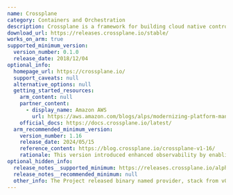 ```yaml
---
name: Crossplane
category: Containers and Orchestration
description: Crossplane is a framework for building cloud native control planes without needing to write code.
download_url: https://releases.crossplane.io/stable/
works_on_arm: true
supported_minimum_version:
  version_number: 0.1.0
  release_date: 2018/12/04
optional_info:
  homepage_url: https://crossplane.io/
  support_caveats: null
  alternative_options: null
  getting_started_resources:
    arm_content: null
    partner_content:
      - display_name: Amazon AWS
        url: https://aws.amazon.com/blogs/alps/modernizing-platform-management-hilti-groups-approach-to-improving-kubernetes-multicluster-operations/
    official_docs: https://docs.crossplane.io/latest/
  arm_recommended_minimum_version:
    version_number: 1.16
    release_date: 2024/05/15
    reference_content: https://blog.crossplane.io/crossplane-v1-16/
    rationale: This version introduced enhanced observability by enabling providers to export fine-grained metrics about managed resource operations. These metrics, integrated into the Upjet framework, allow for better monitoring and performance tuning.
optional_hidden_info:
  release_notes__supported_minimum: https://releases.crossplane.io/alpha/v0.1.0/bin/linux_arm64/
  release_notes__recommended_minimum: null
  other_info: The Project released binary named provider, stack from v0.1.0 to v0.5.0 and from v0.5.1 onwards crossplane binary is released.
---
```

